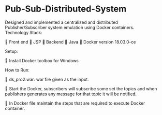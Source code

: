 # Pub-Sub-Distributed-System
Designed and implemented a centralized and distributed Publisher/Subscriber system emulation using Docker containers.
Technology Stack:

 Front end 
 JSP
 Backend 
 Java
 Docker version 18.03.0-ce

Setup:

 Install Docker toolbox for Windows

How to Run:

 ds_pro2.war: war file given as the input.

 Start the Docker, subscribers will subscribe some set the topics and when publishers generates any message for that topic it will be notified.

 In Docker file maintain the steps that are required to execute Docker container.